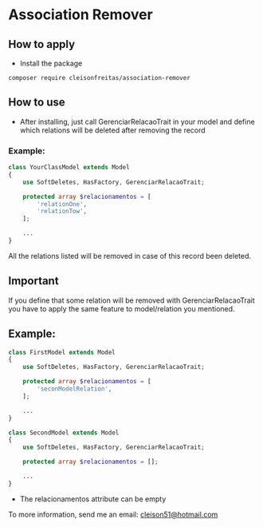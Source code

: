 # Association Remover

## How to apply
- Install the package
```
composer require cleisonfreitas/association-remover
```

## How to use
- After installing, just call GerenciarRelacaoTrait in your model and define which relations will be deleted after removing the record

### Example:
```php
class YourClassModel extends Model
{
    use SoftDeletes, HasFactory, GerenciarRelacaoTrait;

    protected array $relacionamentos = [
        'relationOne',
        'relationTow',
    ];

    ...
}
```

All the relations listed will be removed in case of this record been deleted.

## Important
If you define that some relation will be removed with GerenciarRelacaoTrait you have to apply the same feature to model/relation you mentioned.

## Example:
```php
class FirstModel extends Model
{
    use SoftDeletes, HasFactory, GerenciarRelacaoTrait;

    protected array $relacionamentos = [
        'seconModelRelation',
    ];

    ...
}

class SecondModel extends Model
{
    use SoftDeletes, HasFactory, GerenciarRelacaoTrait;

    protected array $relacionamentos = [];

    ...
}
```

- The relacionamentos attribute can be empty

To more information, send me an email: cleison51@hotmail.com